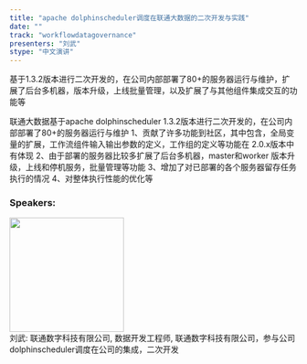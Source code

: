 ```yaml
---
title: "apache dolphinscheduler调度在联通大数据的二次开发与实践"
date: "" 
track: "workflowdatagovernance"
presenters: "刘武"
stype: "中文演讲"
---
```

基于1.3.2版本进行二次开发的，在公司内部部署了80+的服务器运行与维护，扩展了后台多机器，版本升级，上线批量管理，以及扩展了与其他组件集成交互的功能等

联通大数据基于apache dolphinscheduler 1.3.2版本进行二次开发的，在公司内部部署了80+的服务器运行与维护
1、贡献了许多功能到社区，其中包含，全局变量的扩展，工作流组件输入输出参数的定义，工作组的定义等功能在 2.0.x版本中有体现
2、由于部署的服务器比较多扩展了后台多机器，master和worker 版本升级，上线和停机服务，批量管理等功能
3、增加了对已部署的各个服务器留存任务执行的情况
4、对整体执行性能的优化等
 ### Speakers: 
 <img src="images/speaker/1090.png" width="200" /><br>刘武: 联通数字科技有限公司, 数据开发工程师, 联通数字科技有限公司，参与公司dolphinscheduler调度在公司的集成，二次开发
 